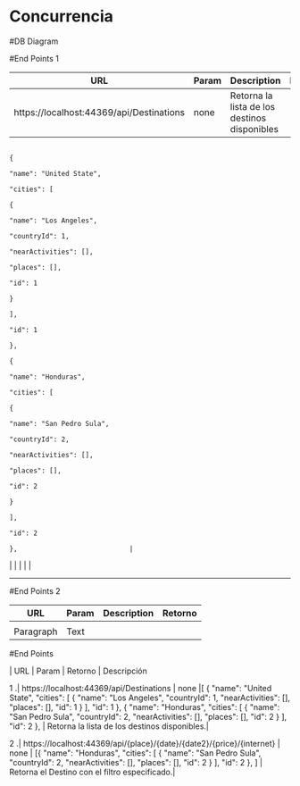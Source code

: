 # Concurrencia



#DB Diagram


#End Points 1

| URL         | Param       | Description |  Retorno     |
| ----------- | ----------- |  -----      |  ----------- |
| https://localhost:44369/api/Destinations   | none            |   Retorna la lista de los destinos disponibles          |      [
                                                                                  {
                                                                                      "name": "United State",
                                                                                      "cities": [
                                                                                          {
                                                                                              "name": "Los Angeles",
                                                                                              "countryId": 1,
                                                                                              "nearActivities": [],
                                                                                              "places": [],
                                                                                              "id": 1
                                                                                          }
                                                                                      ],
                                                                                      "id": 1
                                                                                  },
                                                                                  {
                                                                                      "name": "Honduras",
                                                                                      "cities": [
                                                                                          {
                                                                                              "name": "San Pedro Sula",
                                                                                              "countryId": 2,
                                                                                              "nearActivities": [],
                                                                                              "places": [],
                                                                                              "id": 2
                                                                                          }
                                                                                      ],
                                                                                      "id": 2
                                                                                  },                            |
|             |             |             |              |

----------------------------------------------------------

#End Points 2

| URL         | Param       | Description |  Retorno |
| ----------- | ----------- |  -----  |  ----------- |
|             |             |         |              |
| Paragraph   | Text        |         |              |


#End Points

   |     URL                                     |  Param |                     Retorno                                      |  Descripción                                         

1 .| https://localhost:44369/api/Destinations     | none    |[
                                                                                  {
                                                                                      "name": "United State",
                                                                                      "cities": [
                                                                                          {
                                                                                              "name": "Los Angeles",
                                                                                              "countryId": 1,
                                                                                              "nearActivities": [],
                                                                                              "places": [],
                                                                                              "id": 1
                                                                                          }
                                                                                      ],
                                                                                      "id": 1
                                                                                  },
                                                                                  {
                                                                                      "name": "Honduras",
                                                                                      "cities": [
                                                                                          {
                                                                                              "name": "San Pedro Sula",
                                                                                              "countryId": 2,
                                                                                              "nearActivities": [],
                                                                                              "places": [],
                                                                                              "id": 2
                                                                                          }
                                                                                      ],
                                                                                      "id": 2
                                                                                  },                                           | Retorna la lista de los destinos disponibles.|
                                                                                  
                                                                                  
                                                                                  
2 .| https://localhost:44369/api/{place}/{date}/{date2}/{price}/{internet}     | none    | [{
                                                                                      "name": "Honduras",
                                                                                      "cities": [
                                                                                          {
                                                                                              "name": "San Pedro Sula",
                                                                                              "countryId": 2,
                                                                                              "nearActivities": [],
                                                                                              "places": [],
                                                                                              "id": 2
                                                                                          }
                                                                                      ],
                                                                                      "id": 2
                                                                                  },              ]                | Retorna el Destino con el filtro especificado.|
